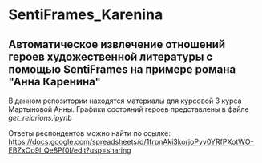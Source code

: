 # SentiFrames_Karenina

## Автоматическое извлечение отношений героев художественной литературы с помощью SentiFrames на примере романа "Анна Каренина"

 В данном репозитории находятся материалы для курсовой 3 курса Мартыновой Анны. Графики состояний героев представлены в файле *get_relarions.ipynb*
 
 Ответы респондентов можно найти по ссылке: https://docs.google.com/spreadsheets/d/1frpnAki3korjoPyv0YRfPXotWO-EBZxOo9l_Qe8Pf0I/edit?usp=sharing
 
 
